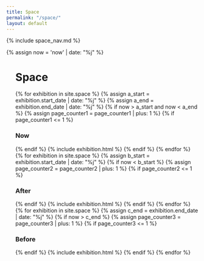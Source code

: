 ```yaml
---
title: Space
permalink: "/space/"
layout: default
---
```


<!-- Space navigation spacer -->
<div class="sm-col md-col-2 lg-col-2 xs-hide sm-hide mt3">
    {% include space_nav.md %}
</div>

{% assign now = 'now' | date: "%j" %}
<ul class="list-reset col-11 sm-col sm-col-12 md-col-10 lg-col-10 mt3 mx-auto">
    <h1 class="hide">Space</h1>
    {% for exhibition in site.space %}
        {% assign a_start = exhibition.start_date | date: "%j" %}
        {% assign a_end = exhibition.end_date | date: "%j" %}
            {% if now > a_start and now < a_end %}
                {% assign page_counter1 = page_counter1 | plus: 1 %}
                {% if page_counter1 <= 1 %}
                <h3 class="h6 regular caps gray mt0 mb2 md-pl1 lg-pl1">Now</h3>
                {% endif %}
            {% include exhibition.html %}
            {% endif %}
    {% endfor %}
    {% for exhibition in site.space %}
        {% assign b_start = exhibition.start_date | date: "%j" %}
            {% if now < b_start %}
                {% assign page_counter2 = page_counter2 | plus: 1 %}
                {% if page_counter2 <= 1 %}
                <h3 class="h6 regular caps gray my2 md-pl1 lg-pl1">After</h3>
                {% endif %}
            {% include exhibition.html %}
            {% endif %}
    {% endfor %}
    {% for exhibition in site.space %}
        {% assign c_end = exhibition.end_date | date: "%j" %}
            {% if now > c_end %}
                {% assign page_counter3 = page_counter3 | plus: 1 %}
                {% if page_counter3 <= 1 %}
                <h3 class="h6 regular caps gray my2 md-pl1 lg-pl1">Before</h3>
                {% endif %}
            {% include exhibition.html %}
            {% endif %}
    {% endfor %}
</ul>
